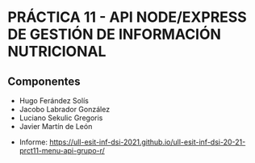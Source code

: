 # PRÁCTICA 11 - API NODE/EXPRESS DE GESTIÓN DE INFORMACIÓN NUTRICIONAL

## Componentes
- Hugo Ferández Solís
- Jacobo Labrador González
- Luciano Sekulic Gregoris
- Javier Martín de León

* Informe: https://ull-esit-inf-dsi-2021.github.io/ull-esit-inf-dsi-20-21-prct11-menu-api-grupo-r/
